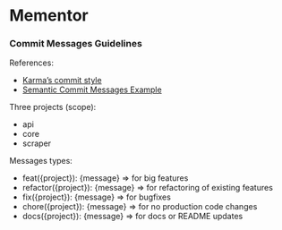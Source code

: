 # Mementor

### Commit Messages Guidelines

References:
- [Karma’s commit style](http://karma-runner.github.io/0.10/dev/git-commit-msg.html)
- [Semantic Commit Messages Example](https://sparkbox.com/foundry/semantic_commit_messages)

Three projects (scope): 
- api
- core
- scraper

Messages types: 
- feat({project}): {message} => for big features
- refactor({project}): {message} => for refactoring of existing features
- fix({project}): {message} => for bugfixes
- chore({project}): {message} => for no production code changes
- docs({project}): {message} => for docs or README updates